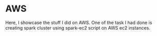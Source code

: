 # AWS

Here, I showcase the stuff I did on AWS. One of the task I had done is creating spark cluster using spark-ec2 script on AWS ec2 instances.
